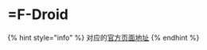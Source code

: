 # =F-Droid

{% hint style="info" %}
对应的[官方页面地址](https://contributing.bitwarden.com/getting-started/mobile/android/f-droid/)
{% endhint %}
